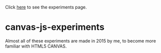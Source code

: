 Click [here](https://kugurerdem.github.io/canvas-js-experiments) to see the experiments page.

# canvas-js-experiments

Almost all of these experiments are made in 2015 by me, to become more familiar with HTML5 CANVAS.
